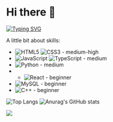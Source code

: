 # Hi there 👋

[![Typing SVG](https://readme-typing-svg.herokuapp.com?color=%2336BCF7&lines=Frontend+developer)](https://git.io/typing-svg)

A little bit about skills:
* ![HTML5](https://img.shields.io/badge/html5-%23E34F26.svg?style=for-the-badge&logo=html5&logoColor=white) ![CSS3](https://img.shields.io/badge/css3-%231572B6.svg?style=for-the-badge&logo=css3&logoColor=white) - medium-high
* ![JavaScript](https://img.shields.io/badge/javascript-%23323330.svg?style=for-the-badge&logo=javascript&logoColor=%23F7DF1E) ![TypeScript](https://img.shields.io/badge/typescript-%23007ACC.svg?style=for-the-badge&logo=typescript&logoColor=white) - medium
* ![Python](https://img.shields.io/badge/python-3670A0?style=for-the-badge&logo=python&logoColor=ffdd54) - medium
* * ![React](https://img.shields.io/badge/React-20232A?style=for-the-badge&logo=react&logoColor=61DAFB) - beginner
* ![MySQL](https://img.shields.io/badge/mysql-4479A1.svg?style=for-the-badge&logo=mysql&logoColor=white) - beginner
* ![C++](https://img.shields.io/badge/c++-%2300599C.svg?style=for-the-badge&logo=c%2B%2B&logoColor=white) - beginner


![Top Langs](https://github-readme-stats.vercel.app/api/top-langs/?username=VadoSVad&bg_color=45DEG,844685,D22780,FF3F00&text_color=ffffff&icon_color=ffffff&title_color=ffffff)
![Anurag's GitHub stats](https://github-readme-stats.vercel.app/api?username=VadoSVad&show_icons=true&bg_color=45DEG,844685,D22780,FF3F00&text_color=ffffff&icon_color=ffffff&title_color=ffffff)


<img src="https://komarev.com/ghpvc/?username=VadoSVad&color=blueviolet&style=Plastic">

